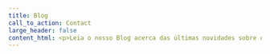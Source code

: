 ```yaml
---
title: Blog
call_to_action: Contact
large_header: false
content_html: <p>Leia o nosso Blog acerca das últimas novidades sobre o Direito e Legislação em Portugal.</p>
---
```

